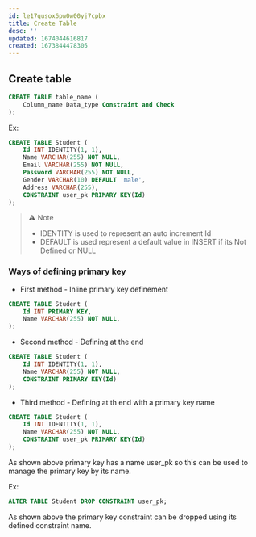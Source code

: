 ```yaml
---
id: le17qusox6pw0w00yj7cpbx
title: Create Table
desc: ''
updated: 1674044616817
created: 1673844478305
---
```


## Create table

```Sql
CREATE TABLE table_name (
    Column_name Data_type Constraint and Check
);
```

Ex:

```Sql
CREATE TABLE Student (
    Id INT IDENTITY(1, 1),
    Name VARCHAR(255) NOT NULL,
    Email VARCHAR(255) NOT NULL,
    Password VARCHAR(255) NOT NULL,
    Gender VARCHAR(10) DEFAULT 'male',
    Address VARCHAR(255),
    CONSTRAINT user_pk PRIMARY KEY(Id) 
);
```

>⚠️ Note
>
>- IDENTITY is used to represent an auto increment Id
>- DEFAULT is used represent a default value in INSERT if its Not Defined or NULL

### Ways of defining primary key

- First method - Inline primary key definement

```Sql
CREATE TABLE Student (
    Id INT PRIMARY KEY,
    Name VARCHAR(255) NOT NULL,
);    
```

- Second method - Defining at the end

```Sql
CREATE TABLE Student (
    Id INT IDENTITY(1, 1),
    Name VARCHAR(255) NOT NULL,
    CONSTRAINT PRIMARY KEY(Id) 
);
```

- Third method - Defining at th end with a primary key name

```Sql
CREATE TABLE Student (
    Id INT IDENTITY(1, 1),
    Name VARCHAR(255) NOT NULL,
    CONSTRAINT user_pk PRIMARY KEY(Id) 
);
```

As shown above primary key has a name user_pk so this can be used to manage the primary key by its name.

Ex:

```Sql
ALTER TABLE Student DROP CONSTRAINT user_pk;
```

As shown above the primary key constraint can be dropped using its defined constraint name.

